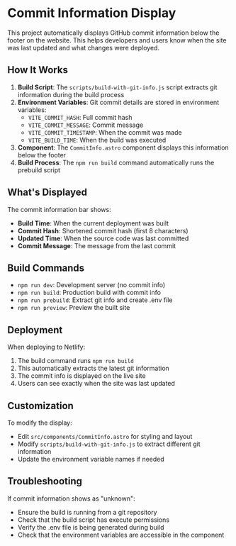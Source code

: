 # Commit Information Display

This project automatically displays GitHub commit information below the footer on the website. This helps developers and users know when the site was last updated and what changes were deployed.

## How It Works

1. **Build Script**: The `scripts/build-with-git-info.js` script extracts git information during the build process
2. **Environment Variables**: Git commit details are stored in environment variables:
   - `VITE_COMMIT_HASH`: Full commit hash
   - `VITE_COMMIT_MESSAGE`: Commit message
   - `VITE_COMMIT_TIMESTAMP`: When the commit was made
   - `VITE_BUILD_TIME`: When the build was executed
3. **Component**: The `CommitInfo.astro` component displays this information below the footer
4. **Build Process**: The `npm run build` command automatically runs the prebuild script

## What's Displayed

The commit information bar shows:
- **Build Time**: When the current deployment was built
- **Commit Hash**: Shortened commit hash (first 8 characters)
- **Updated Time**: When the source code was last committed
- **Commit Message**: The message from the last commit

## Build Commands

- `npm run dev`: Development server (no commit info)
- `npm run build`: Production build with commit info
- `npm run prebuild`: Extract git info and create .env file
- `npm run preview`: Preview the built site

## Deployment

When deploying to Netlify:
1. The build command runs `npm run build`
2. This automatically extracts the latest git information
3. The commit info is displayed on the live site
4. Users can see exactly when the site was last updated

## Customization

To modify the display:
- Edit `src/components/CommitInfo.astro` for styling and layout
- Modify `scripts/build-with-git-info.js` to extract different git information
- Update the environment variable names if needed

## Troubleshooting

If commit information shows as "unknown":
- Ensure the build is running from a git repository
- Check that the build script has execute permissions
- Verify the .env file is being generated during build
- Check that the environment variables are accessible in the component